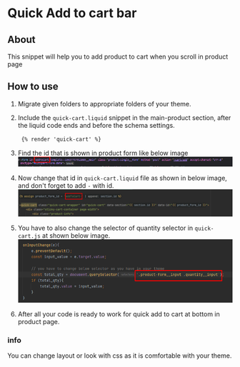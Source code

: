 
# Quick Add to cart bar

## About
This snippet will help you to add product to cart when you scroll in product page

## How to use
1. Migrate given folders to appropriate folders of your theme.

2. Include the `quick-cart.liquid` snippet in the main-product section, after the liquid code ends and before the schema settings.
   ```html
    {% render 'quick-cart' %}
   ```
3. Find the id that is shown in product form like below image
   ![Image](./assets/images/screenshot1.png)

4. Now change that id in `quick-cart.liquid` file as shown in below image, and don't forget to add `-` with id.
   ![Image](./assets/images/screenshot2.png)

5. You have to also change the selector of quantity selector in `quick-cart.js` at shown below image.
   ![Image](./assets/images/screenshot3.png)
   
6.  After all your code is ready to work for quick add to cart at bottom in product page.

### info
You can change layout or look with css as it is comfortable with your theme.